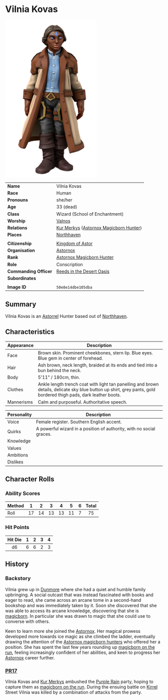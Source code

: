 # Vilnia Kovas

<img src="https://raw.githubusercontent.com/jesskelsall/astarus-images/main/people/portraits/50e8e14dbe105dba.png" height="500" />

|||
| --- | --- |
| **Name** | Vilnia Kovas | character.3
| **Race** | Human |
| **Pronouns** | she/her |
| **Age** | 33 (dead) |
| **Class** | Wizard (School of Enchantment) |
| **Worship** | [Valnos](../gods/deities/valnos.md) |
| **Relations** | [Kur Merkys](kur-merkys.md) ([Astornox Magicborn Hunter](../organisations/astornox/ranks/astornox-magicborn-hunter.md)) |
| **Places** | [Northhaven](../places/cities/northhaven.md) |
|||
| **Citizenship** | [Kingdom of Astor](../civilisations/kingdom-of-astor/kingdom-of-astor.md) |
| **Organisation** | [Astornox](../organisations/astornox/astornox.md) |
| **Rank** | [Astornox Magicborn Hunter](../organisations/astornox/ranks/astornox-magicborn-hunter.md) |
| **Role** | Conscription |
| **Commanding Officer** | [Reeds in the Desert Oasis](reeds-in-the-desert-oasis.md) |
| **Subordinates** | |
|||
| **Image ID** | `50e8e14dbe105dba` |

## Summary

Vilnia Kovas is an [Astorrel](../organisations/astorrel/astorrel.md) Hunter based out of [Northhaven](../places/cities/northhaven.md).

## Characteristics

| Appearance | Description |
| --- | --- |
| Face | Brown skin. Prominent cheekbones, stern lip. Blue eyes. Blue gem in center of forehead. |
| Hair | Ash brown, neck length, braided at its ends and tied into a bun behind the neck. |
| Body | 5'11" / 180cm, thin. |
| Clothes | Ankle length trench coat with light tan panelling and brown details, delicate sky blue button up shirt, grey pants, gold bordered thigh pads, dark leather boots. |
| Mannerisms | Calm and purposeful. Authoritative speech. |

| Personality | Description |
| --- | --- |
| Voice | Female register. Southern English accent. |
| Quirks | A powerful wizard in a position of authority, with no social graces. |
| Knowledge | |
| Values | |
| Ambitions | |
| Dislikes | |

## Character Rolls

### Ability Scores

| Method | 1 | 2 | 3 | 4 | 5 | 6 | Total |
| --- |:---:|:---:|:---:|:---:|:---:|:---:|:---:|
| Roll | 17 | 14 | 13 | 13 | 11 | 7 | 75 |

### Hit Points

| Hit Die | 1 | 2 | 3 | 4 |
|:---:|:---:|:---:|:---:|:---:|
| d6 | 6 | 6 | 2 | 3 |

## History

### Backstory

Vilnia grew up in [Dunmore](../places/cities/dunmore.md) where she had a quiet and humble family upbringing. A social outcast that was instead fascinated with books and eager to read, she came across an arcane tome in a second-hand bookshop and was immediately taken by it. Soon she discovered that she was able to access its arcane knowledge, discovering that she is [magicborn](../civilisations/kingdom-of-astor/magicborn.md). In particular she was drawn to magic that she could use to converse with others.

Keen to learn more she joined the [Astornox](../organisations/astornox/astornox.md). Her magical prowess developed more towards ice magic as she climbed the ladder, eventually drawing the attention of the [Astornox magicborn hunters](../organisations/astornox/ranks/astornox-magicborn-hunter.md) who offered her a position. She has spent the last few years rounding up [magicborn on the run](../storylines/magicborn-on-the-run.md), feeling increasingly confident of her abilities, and keen to progress her [Astornox](../organisations/astornox/astornox.md) career further.

### [PR17](../sessions/PR17.md)

Vilnia Kovas and [Kur Merkys](kur-merkys.md) ambushed the [Purple Rain](../campaigns/purple-rain.md) party, hoping to capture them as [magicborn on the run](../storylines/magicborn-on-the-run.md). During the ensuing battle on [Kirrel](../gods/deities/kirrel.md) Street Vilnia was killed by a combination of attacks from the party.
